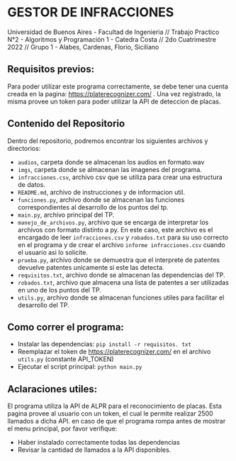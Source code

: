 # GESTOR DE INFRACCIONES
 Universidad de Buenos Aires - Facultad de Ingenieria //
 Trabajo Practico N°2 - Algoritmos y Programación 1 - Catedra Costa //
2do Cuatrimestre 2022 //
Grupo 1 - Alabes, Cardenas, Florio, Siciliano

## Requisitos previos:

Para poder utilizar este programa correctamente, se debe tener una cuenta creada en la pagina:
https://platerecognizer.com/ . 
Una vez registrado, la misma provee un token para poder utilizar la API de deteccion de placas.

## Contenido del Repositorio

Dentro del repositorio, podremos encontrar los siguientes archivos y directorios:
- `audios`, carpeta donde se almacenan los audios en formato.wav
- `imgs`, carpeta donde se almacenan las imagenes del programa.
- `infracciones.csv`, archivo csv que se utiliza para crear una estructura de datos.
- `README.md`, archivo de instrucciones y de informacion util.
- `funciones.py`, archivo donde se almacenan las funciones correspondientes al desarrollo de los puntos del tp.
- `main.py`, archivo principal del TP.
- `manejo_de_archivos.py`, archivo que se encarga de interpretar los archivos con formato distinto a py. En este caso, este archivo es el encargado de leer `infracciones.csv` y `robados.txt` para su uso correcto en el programa y de crear el archivo `informe infracciones.csv` cuando el usuario asi lo solicite.
- `prueba.py`, archivo donde se demuestra que el interprete de patentes devuelve patentes unicamente si este las detecta.
- `requisitos.txt`, archivo donde se almacenan las dependencias del TP.
- `robados.txt`, archivo que almacena una lista de patentes a ser utilizadas en uno de los puntos del TP.
- `utils.py`, archivo donde se almacenan funciones utiles para facilitar el desarrollo del TP.

## Como correr el programa:

- Instalar las dependencias: `pip install -r requisitos. txt`
- Reemplazar el token de https://platerecognizer.com/ en el archivo `utils.py` (constante API_TOKEN)
- Ejecutar el script principal: `python main.py`

## Aclaraciones utiles:

El programa utiliza la API de ALPR para el reconocimiento de placas. Esta pagina provee al usuario con un token, el cual le permite realizar 2500 llamados a dicha API. en caso de que el programa rompa antes de mostrar el menu principal, por favor verifique:
- Haber instalado correctamente todas las dependencias
- Revisar la cantidad de llamados a la API disponibles.


